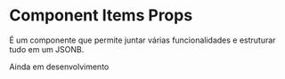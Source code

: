 # Component Items Props

É um componente que permite juntar várias funcionalidades e estruturar tudo em um JSONB.

Ainda em desenvolvimento
